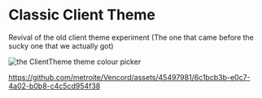 # Classic Client Theme

Revival of the old client theme experiment (The one that came before the sucky one that we actually got)

![the ClientTheme theme colour picker](https://user-images.githubusercontent.com/37855219/230238053-e90b7098-373a-459a-bb8c-c24e82f69270.png)

https://github.com/metroite/Vencord/assets/45497981/6c1bcb3b-e0c7-4a02-b0b8-c4c5cd954f38
